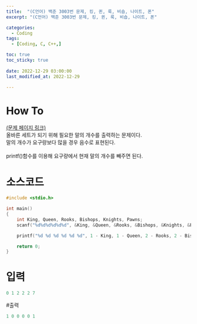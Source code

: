 ```yaml
---
title:  "(C언어) 백준 3003번 문제, 킹, 퀸, 룩, 비숍, 나이트, 폰" 
excerpt: "(C언어) 백준 3003번 문제, 킹, 퀸, 룩, 비숍, 나이트, 폰"

categories:
  - Coding
tags:
  - [Coding, C, C++,]

toc: true
toc_sticky: true
 
date: 2022-12-29 03:00:00
last_modified_at: 2022-12-29

---
```


# How To
[(문제 페이지 링크)](https://www.acmicpc.net/problem/3003)<br>
올바른 세트가 되기 위해 필요한 말의 개수를 출력하는 문제이다.<br>
말의 개수가 요구량보다 많을 경우 음수로 표현된다.<br><br>
printf()함수를 이용해 요구량에서 현재 말의 개수를 빼주면 된다.<br>

# 소스코드
```cpp
#include <stdio.h>

int main()
{
	int King, Queen, Rooks, Bishops, Knights, Pawns;
	scanf("%d%d%d%d%d%d", &King, &Queen, &Rooks, &Bishops, &Knights, &Pawns);

	printf("%d %d %d %d %d %d", 1 - King, 1 - Queen, 2 - Rooks, 2 - Bishops, 2 - Knights, 8 - Pawns);

	return 0;
}
```

# 입력
```cpp
0 1 2 2 2 7
```

#출력
```cpp
1 0 0 0 0 1
```
